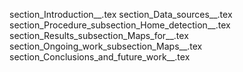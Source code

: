 section_Introduction__.tex
section_Data_sources__.tex
section_Procedure_subsection_Home_detection__.tex
section_Results_subsection_Maps_for__.tex
section_Ongoing_work_subsection_Maps__.tex
section_Conclusions_and_future_work__.tex
